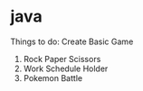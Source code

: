 # java

Things to do:
Create Basic Game
1. Rock Paper Scissors
2. Work Schedule Holder
3. Pokemon Battle
